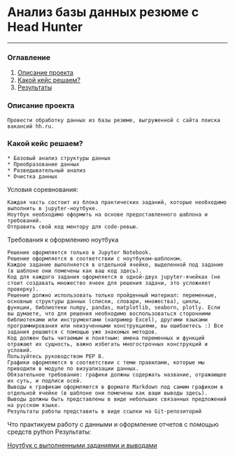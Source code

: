 # Анализ базы данных резюме c Head Hunter
---

### Оглавление

1. [Описание проекта](#disc)
2. [Какой кейс решаем?](#w_case)
3. [Результаты](Project-1.ipynb)

### <a id ='disc'> Описание проекта 

    Провести обработку данных из базы резюме, выгруженной с сайта поиска вакансий hh.ru.


### <a id ='w_case'> Какой кейс решаем?

    * Базовый анализ структуры данных
    * Преобразование данных
    * Разведывательный анализ
    * Очистка данных

Условия соревнования:

    Каждая часть состоит из блока практических заданий, которые необходимо выполнить в jupyter-ноутбуке.
    Ноутбук необходимо оформить на основе предоставленного шаблона и требований.
    Отправить свой код ментору для code-ревью.

Требования к оформлению ноутбука

    Решение оформляется только в Jupyter Notebook.
    Решение оформляется в соответствии с ноутбуком-шаблоном.
    Каждое задание выполняется в отдельной ячейке, выделенной под задание (в шаблоне они помечены как ваш код здесь).
    Код для каждого задания оформляется в одной-двух jupyter-ячейках (не стоит создавать множество ячеек для решения задачи, это усложняет проверку).
    Решение должно использовать только пройденный материал: переменные, основные структуры данных (списки, словари, множества), циклы, функции, библиотеки numpy, pandas, matplotlib, seaborn, plotly. Если вы думаете, что для решения необходимо воспользоваться сторонними библиотеками или инструментами (например Excel), другими языками программирования или неизученными конструкциями, вы ошибаетесь :) Все задания решаются с помощью уже знакомых методов.
    Код должен быть читаемым и понятным: имена переменных и функций отражают их сущность, важно избегать многострочных конструкций и условий.
    Пользуйтесь руководством PEP 8.
    Графики оформляются в соответствии с теми правилами, которые мы приводили в модуле по визуализации данных.
    Обязательное требование: графики должны содержать название, отражающее их суть, и подписи осей.
    Выводы к графикам оформляются в формате Markdown под самим графиком в отдельной ячейке (в шаблоне они помечены как ваши выводы здесь). Выводы должны быть представлены в виде небольших связанных предложений на русском языке.
    Результаты работы представить в виде ссылки на Git-репозиторий

Что практикуем
работу с данными и оформление отчетов с помощью средств python
Результаты:

[Ноутбук с выполненными заданиями и выводами](Project-1.ipynb)